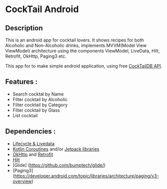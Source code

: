 # CockTail Android

## Description
This is an android app for cocktail lovers. It shows recipes for both Alcoholic and Non-Alcoholic drinks,
 implements MVVM(Model View ViewModel) architecture using the components ViewModel, LiveData, Hilt, Retrofit, OkHttp,
 Paging3 etc. </br>

This app for to make simple android application, using free [CockTailDB API](https://www.thecocktaildb.com/api.php).

## Features :
- Search cocktal by Name
- Filter cocktail by Alcoholic
- Filter cocktail by Category
- Filter cocktail by Glass
- List cocktail

## Dependencies :
- [Lifecycle & Livedata](https://developer.android.com/jetpack/androidx/releases/lifecycle)
- [Kotlin Coroutines](https://developer.android.com/kotlin/coroutines?gclid=CjwKCAiA1aiMBhAUEiwACw25MUEdd71kMlnF4RwE8mFLwQhv5yiGyxNEAEDLCnYe8F4EBT1nA-XHkBoCzZ0QAvD_BwE&gclsrc=aw.ds) and/or [Jetpack libraries](https://developer.android.com/jetpack/androidx/explorer?gclid=CjwKCAiA1aiMBhAUEiwACw25MeijbQvV4P3G0UhY8lregDwrrukBY_pUaDrAOsDombaRZ0GE2uoJexoCoEoQAvD_BwE&gclsrc=aw.ds)
- [OkHttp](https://square.github.io/okhttp/) and [Retrofit](https://square.github.io/retrofit/)
- [Hilt](https://developer.android.com/training/dependency-injection/hilt-android)
- [Glide] (https://github.com/bumptech/glide/)
- [Paging3] (https://developer.android.com/topic/libraries/architecture/paging/v3-overview)